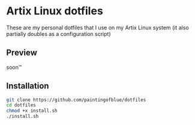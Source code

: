 # Artix Linux dotfiles

These are my personal dotfiles that I use on my Artix Linux system (it also partially doubles as a configuration script)

## Preview

soon™

## Installation

```sh
git clone https://github.com/paintingofblue/dotfiles
cd dotfiles
chmod +x install.sh
./install.sh
```
